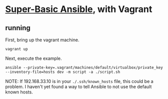 # [Super-Basic Ansible](https://youtu.be/xew7CMkL7jY), with Vagrant

## running

First, bring up the vagrant machine.

```Shell
vagrant up
```

Next, execute the example.

```Shell
ansible --private-key=.vagrant/machines/default/virtualbox/private_key --inventory-file=hosts dev -m script -a ./script.sh
```

NOTE:  If 192.168.33.10 is in your `./.ssh/known_hosts` file, this could be a problem.  I haven't yet found a way to tell Ansible to not use the default known hosts.
